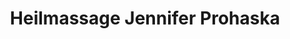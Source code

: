 ---
title: "Heilmassage Jennifer Prohaska"
url: /moedling/heilmassage-jennifer-prohaska/
shop: Massage
---